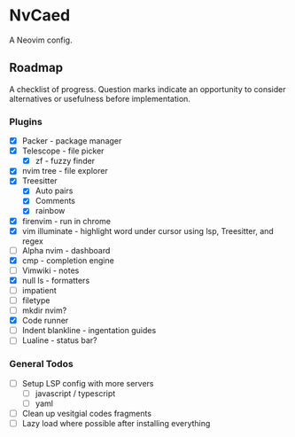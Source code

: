 # NvCaed

A Neovim config.

## Roadmap

A checklist of progress. Question marks indicate an opportunity to consider 
alternatives or usefulness before implementation.

### Plugins

- [x] Packer - package manager
- [x] Telescope - file picker
  - [x] zf - fuzzy finder
- [x] nvim tree - file explorer
- [x] Treesitter
  - [x] Auto pairs
  - [x] Comments
  - [x] rainbow
- [x] firenvim - run in chrome
- [x] vim illuminate - highlight word under cursor using lsp, Treesitter, and regex
- [ ] Alpha nvim - dashboard
- [x] cmp - completion engine
- [ ] Vimwiki - notes
- [x] null ls - formatters
- [ ] impatient
- [ ] filetype
- [ ] mkdir nvim?
- [x] Code runner
- [ ] Indent blankline - ingentation guides
- [ ] Lualine - status bar?

### General Todos

- [ ] Setup LSP config with more servers
  - [ ] javascript / typescript
  - [ ] yaml
- [ ] Clean up vesitgial codes fragments
- [ ] Lazy load where possible after installing everything
